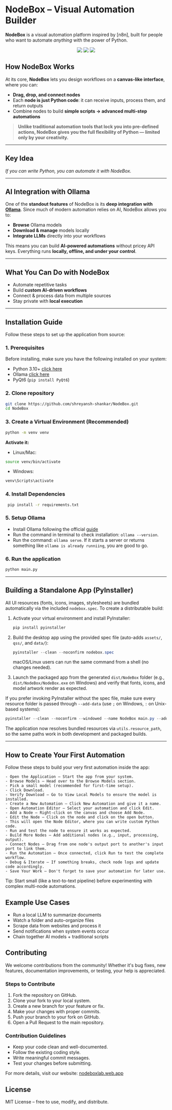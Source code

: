 # NodeBox – Visual Automation Builder

**NodeBox** is a visual automation platform inspired by [n8n], built for people who want to automate *anything* with the power of Python.

<p align="center">
  <img src="https://img.shields.io/badge/Built%20With-Python-blue?style=for-the-badge" />
  <img src="https://img.shields.io/badge/Desktop-Application-orange?style=for-the-badge" />
  <img src="https://img.shields.io/github/license/shreyansh-shankar/NodeBox?style=for-the-badge" />
</p>

## How NodeBox Works

At its core, **NodeBox** lets you design workflows on a **canvas-like interface**, where you can:

- **Drag, drop, and connect nodes**
- Each **node is just Python code**:
   it can receive inputs, process them, and return outputs
- Combine nodes to build **simple scripts → advanced multi-step automations**

> **Unlike traditional automation tools that lock you into pre-defined actions, NodeBox gives you the full flexibility of Python — limited only by your creativity.**

---

## Key Idea

*If you can write Python, you can automate it with NodeBox.*

---

## AI Integration with Ollama

One of the **standout features** of NodeBox is its **deep integration with [Ollama](https://ollama.com/)**.
Since much of modern automation relies on AI, NodeBox allows you to:

- **Browse** Ollama models
- **Download & manage** models locally
- **Integrate LLMs** directly into your workflows

This means you can build **AI-powered automations** without pricey API keys.
Everything runs **locally, offline, and under your control**.

---

## What You Can Do with NodeBox

- Automate repetitive tasks
- Build **custom AI-driven workflows**
- Connect & process data from multiple sources
- Stay private with **local execution**

---

## Installation Guide

Follow these steps to set up the application from source:

### 1. Prerequisites

Before installing, make sure you have the following installed on your system:

- Python 3.10+ [click here](https://www.python.org/downloads/)
- Ollama [click here](https://ollama.com/)
- PyQt6 (`pip install PyQt6`)

### 2. Clone repository
```bash
git clone https://github.com/shreyansh-shankar/NodeBox.git
cd NodeBox
```

### 3. Create a Virtual Environment (Recommended)
```bash
python -m venv venv
```

**Activate it:**
- Linux/Mac:
```bash
source venv/bin/activate
```

- Windows:
```bash
venv\Scripts\activate
```

### 4. Install Dependencies
```bash
 pip install -r requirements.txt
```

### 5. Setup Ollama

- Install Ollama following the official [guide](https://ollama.com/)
- Run the command in terminal to check installation: `ollama --version`.
- Run the command: `ollama serve`. If it starts a server or returns something like `ollama is already runniing`, you are good to go.

### 6. Run the application
```bash
python main.py
```

---

## Building a Standalone App (PyInstaller)

All UI resources (fonts, icons, images, stylesheets) are bundled automatically via the included `nodebox.spec`. To create a distributable build:

1. Activate your virtual environment and install PyInstaller:

   ```bash
   pip install pyinstaller
   ```

1. Build the desktop app using the provided spec file (auto-adds `assets/`, `qss/`, and `data/`):

   ```powershell
   pyinstaller --clean --noconfirm nodebox.spec
   ```

   macOS/Linux users can run the same command from a shell (no changes needed).

1. Launch the packaged app from the generated `dist/NodeBox` folder (e.g., `dist/NodeBox/NodeBox.exe` on Windows) and verify that fonts, icons, and model artwork render as expected.

If you prefer invoking PyInstaller without the spec file, make sure every resource folder is passed through `--add-data` (use `;` on Windows, `:` on Unix-based systems):

```powershell
pyinstaller --clean --noconfirm --windowed --name NodeBox main.py --add-data "assets;assets" --add-data "qss;qss" --add-data "data;data"
```

The application now resolves bundled resources via `utils.resource_path`, so the same paths work in both development and packaged builds.

---

## How to Create Your First Automation

Follow these steps to build your very first automation inside the app:

```plaintext
- Open the Application – Start the app from your system.
- Browse Models – Head over to the Browse Models section.
- Pick a small model (recommended for first-time setup).
- Click Download.
- Verify Download – Go to View Local Models to ensure the model is installed.
- Create a New Automation – Click New Automation and give it a name.
- Open Automation Editor – Select your automation and click Edit.
- Add a Node – Right-click on the canvas and choose Add Node.
- Edit the Node – Click on the node and click on the open button.
- This will open the Node Editor, where you can write custom Python code.
- Run and test the node to ensure it works as expected.
- Build More Nodes – Add additional nodes (e.g., input, processing, output).
- Connect Nodes – Drag from one node's output port to another's input port to link them.
- Run the Automation – Once connected, click Run to test the complete workflow.
- Debug & Iterate – If something breaks, check node logs and update code accordingly.
- Save Your Work – Don't forget to save your automation for later use.
```

Tip: Start small (like a text-to-text pipeline) before experimenting with complex multi-node automations.

## Example Use Cases

- Run a local LLM to summarize documents
- Watch a folder and auto-organize files
- Scrape data from websites and process it
- Send notifications when system events occur
- Chain together AI models + traditional scripts

<section id="contributing">
  <h2>Contributing</h2>
  <p>
    We welcome contributions from the community! Whether it's bug fixes, new features, documentation improvements, or
    testing, your help is appreciated.
  </p>

  <h3>Steps to Contribute</h3>
  <ol>
    <li>Fork the repository on GitHub.</li>
    <li>Clone your fork to your local system.</li>
    <li>Create a new branch for your feature or fix.</li>
    <li>Make your changes with proper commits.</li>
    <li>Push your branch to your fork on GitHub.</li>
    <li>Open a Pull Request to the main repository.</li>
  </ol>

  <h3>Contribution Guidelines</h3>
  <ul>
    <li>Keep your code clean and well-documented.</li>
    <li>Follow the existing coding style.</li>
    <li>Write meaningful commit messages.</li>
    <li>Test your changes before submitting.</li>
  </ul>

  <p>
    For more details, visit our website:
    <a href="https://nodeboxlab.web.app" target="_blank">nodeboxlab.web.app</a>
  </p>
</section>

## License

MIT License – free to use, modify, and distribute.
